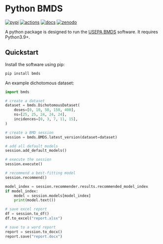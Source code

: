 # Python BMDS

[![pypi](https://img.shields.io/pypi/v/bmds.svg)](https://pypi.python.org/pypi/bmds)
[![actions](https://github.com/shapiromatron/bmds/workflows/CI/badge.svg)](https://github.com/shapiromatron/bmds/actions)
[![docs](https://readthedocs.org/projects/bmds/badge/?version=latest)](https://bmds.readthedocs.io/en/latest/?badge=latest)
[![zenodo](https://zenodo.org/badge/61229626.svg)](https://zenodo.org/badge/latestdoi/61229626)

A python package is designed to run the [USEPA BMDS](https://www.epa.gov/bmds) software. It requires Python3.9+.

## Quickstart

Install the software using pip:

```bash
pip install bmds
```

An example dichotomous dataset:

```python
import bmds

# create a dataset
dataset = bmds.DichotomousDataset(
    doses=[0, 10, 50, 150, 400],
    ns=[25, 25, 24, 24, 24],
    incidences=[0, 3, 7, 11, 15],
)

# create a BMD session
session = bmds.BMDS.latest_version(dataset=dataset)

# add all default models
session.add_default_models()

# execute the session
session.execute()

# recommend a best-fitting model
session.recommend()

model_index = session.recommender.results.recommended_model_index
if model_index:
    model = session.models[model_index]
    print(model.text())

# save excel report
df = session.to_df()
df.to_excel("report.xlsx")

# save to a word report
report = session.to_docx()
report.save("report.docx")
```
